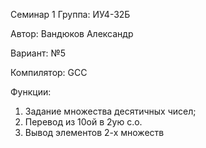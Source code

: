 Семинар 1
Группа: ИУ4-32Б

Автор: Вандюков Александр

Вариант: №5

Компилятор: GCC

Функции:
1. Задание множества десятичных чисел;
2. Перевод из 10ой в 2ую с.о.
3. Вывод элементов 2-х множеств

